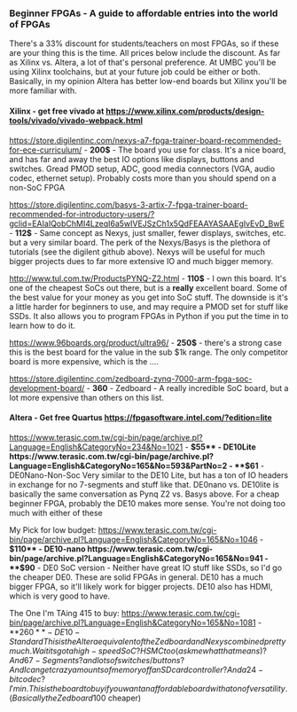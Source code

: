 
### Beginner FPGAs - A guide to affordable entries into the world of FPGAs
There's a 33% discount for students/teachers on most FPGAs, so if these are your thing this is the time. All prices below include the discount. As far as Xilinx vs. Altera, a lot of that's personal preference. At UMBC you'll be using Xilinx toolchains, but at your future job could be either or both. Basically, in my opinion Altera has better low-end boards but Xilinx you'll be more familiar with.


#### Xilinx - get free vivado at https://www.xilinx.com/products/design-tools/vivado/vivado-webpack.html

https://store.digilentinc.com/nexys-a7-fpga-trainer-board-recommended-for-ece-curriculum/ - **200$** - The board you use for class. It's a nice board, and has far and away the best IO options like displays, buttons and switches. Gread PMOD setup, ADC, good media connectors (VGA, audio codec, ethernet setup). Probably costs more than you should spend on a non-SoC FPGA

https://store.digilentinc.com/basys-3-artix-7-fpga-trainer-board-recommended-for-introductory-users/?gclid=EAIaIQobChMI4LzeqI6a5wIVEJSzCh1x5QdFEAAYASAAEgIvEvD_BwE - **112$** - Same concept as Nexys, just smaller, fewer displays, switches, etc. but a very similar board. The perk of the Nexys/Basys is the plethora of tutorials (see the digilent github above). Nexys will be useful for much bigger projects dues to far more extensive IO and much bigger memory.

http://www.tul.com.tw/ProductsPYNQ-Z2.html - **110$** - I own this board. It's one of the cheapest SoCs out there, but is a **really** excellent board. Some of the best value for your money as you get into SoC stuff. The downside is it's a little harder for beginners to use, and may require a PMOD set for stuff like SSDs. It also allows you to program FPGAs in Python if you put the time in to learn how to do it.

https://www.96boards.org/product/ultra96/ - **250$** - there's a strong case this is the best board for the value in the sub $1k range. The only competitor board is more expensive, which is the ....

https://store.digilentinc.com/zedboard-zynq-7000-arm-fpga-soc-development-board/ - **360** - Zedboard - A really incredible SoC board, but a lot more expensive than others on this list.

#### Altera - Get free Quartus https://fpgasoftware.intel.com/?edition=lite

https://www.terasic.com.tw/cgi-bin/page/archive.pl?Language=English&CategoryNo=234&No=1021 - **$55** - DE10Lite
https://www.terasic.com.tw/cgi-bin/page/archive.pl?Language=English&CategoryNo=165&No=593&PartNo=2 - **$61** - DE0Nano-Non-Soc 
Very similar to the DE10 Lite, but has a ton of IO headers in exchange for no 7-segments and stuff like that. DE0nano vs. DE10lite is basically the same conversation as Pynq Z2 vs. Basys above. For a cheap beginner FPGA, probably the DE10 makes more sense. You're not doing too much with either of these

My Pick for low budget:
https://www.terasic.com.tw/cgi-bin/page/archive.pl?Language=English&CategoryNo=165&No=1046 - **$110** - DE10-nano
https://www.terasic.com.tw/cgi-bin/page/archive.pl?Language=English&CategoryNo=165&No=941 - **$90** - DE0 SoC version - Neither have great IO stuff like SSDs, so I'd go the cheaper DE0. These are solid FPGAs in general. DE10 has a much bigger FPGA, so it'll likely work for bigger projects. DE10 also has HDMI, which is very good to have.

The One I'm TAing 415 to buy:
https://www.terasic.com.tw/cgi-bin/page/archive.pl?Language=English&CategoryNo=165&No=1081 - **$260** - DE10-Standard
This is the Altera equivalent of the Zedboard and Nexys combined pretty much. Wait its got a high-speed SoC? HSMC too(ask me what that means)? And 6 7-Segments? and lots of switches/buttons? And I can get crazy amounts of memory off an SD card controller? And a 24-bit codec? I'm in. This is the board to buy if you want an affordable board with a ton of versatility. (Basically the Zedboard 100$ cheaper)


